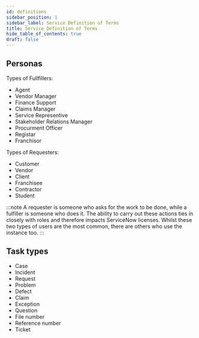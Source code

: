 ```yaml
---
id: definitions
sidebar_position: 1
sidebar_label: Service Definition of Terms
title: Service Definition of Terms
hide_table_of_contents: true
draft: false
---
```


## Personas

Types of Fullfillers:

* Agent
* Vendor Manager
* Finance Support 
* Claims Manager
* Service Representive
* Stakeholder Relations Manager
* Procurment Officer
* Registar
* Franchisor

Types of Requesters:

* Customer
* Vendor
* Client
* Franchisee
* Contractor
* Student

:::note
A requester is someone who asks for the work to be done, while a fulfiller is someone who does it. The ability to carry out these actions ties in closely with roles and therefore impacts ServiceNow licenses. Whilst these two types of users are the most common, there are others who use the instance too.
:::

## Task types

* Case
* Incident
* Request
* Problem
* Defect
* Claim
* Exception
* Question
* File number
* Reference number
* Ticket
